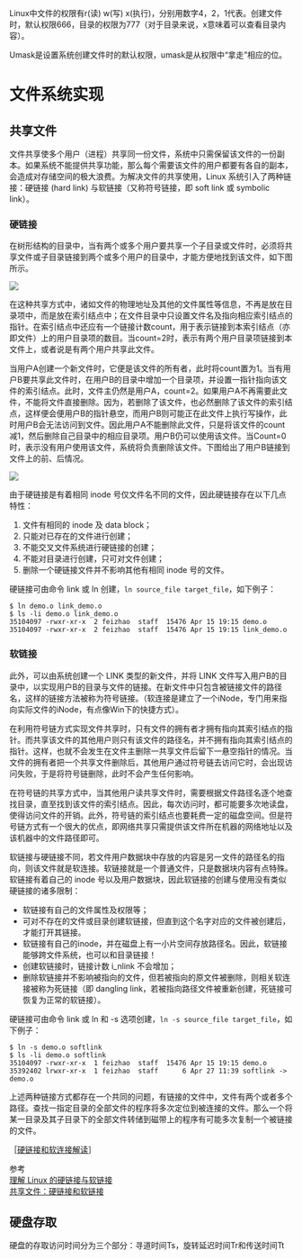 Linux中文件的权限有r(读) w(写) x(执行)，分别用数字4，2，1代表。创建文件时，默认权限666，目录的权限为777（对于目录来说，x意味着可以查看目录内容）。

Umask是设置系统创建文件时的默认权限，umask是从权限中“拿走”相应的位。

# 文件系统实现

## 共享文件

文件共享使多个用户（进程）共享同一份文件，系统中只需保留该文件的一份副本。如果系统不能提供共享功能，那么每个需要该文件的用户都要有各自的副本，会造成对存储空间的极大浪费。为解决文件的共享使用，Linux 系统引入了两种链接：硬链接 (hard link) 与软链接（又称符号链接，即 soft link 或 symbolic link）。

### 硬链接

在树形结构的目录中，当有两个或多个用户要共享一个子目录或文件时，必须将共享文件或子目录链接到两个或多个用户的目录中，才能方便地找到该文件，如下图所示。

![][1]

在这种共享方式中，诸如文件的物理地址及其他的文件属性等信息，不再是放在目录项中，而是放在索引结点中；在文件目录中只设置文件名及指向相应索引结点的指针。在索引结点中还应有一个链接计数count，用于表示链接到本索引结点（亦即文件）上的用户目录项的数目。当count=2时，表示有两个用户目录项链接到本文件上，或者说是有两个用户共享此文件。

当用户A创建一个新文件时，它便是该文件的所有者，此时将count置为1。当有用户B要共享此文件时，在用户B的目录中增加一个目录项，并设置一指针指向该文件的索引结点。此时，文件主仍然是用户A，count=2。如果用户A不再需要此文件，不能将文件直接删除。因为，若删除了该文件，也必然删除了该文件的索引结点，这样便会便用户B的指针悬空，而用户B则可能正在此文件上执行写操作，此时用户B会无法访问到文件。因此用户A不能删除此文件，只是将该文件的count减1，然后删除自己目录中的相应目录项。用户B仍可以使用该文件。当Count=0时，表示没有用户使用该文件，系统将负责删除该文件。下图给出了用户B链接到文件上的前、后情况。

![][2]

由于硬链接是有着相同 inode 号仅文件名不同的文件，因此硬链接存在以下几点特性：

1. 文件有相同的 inode 及 data block；
2. 只能对已存在的文件进行创建；
3. 不能交叉文件系统进行硬链接的创建；
4. 不能对目录进行创建，只可对文件创建；
5. 删除一个硬链接文件并不影响其他有相同 inode 号的文件。

硬链接可由命令 link 或 ln 创建，`ln source_file target_file`，如下例子：

    $ ln demo.o link_demo.o
    $ ls -li demo.o link_demo.o
    35104097 -rwxr-xr-x  2 feizhao  staff  15476 Apr 15 19:15 demo.o
    35104097 -rwxr-xr-x  2 feizhao  staff  15476 Apr 15 19:15 link_demo.o

### 软链接

此外，可以由系统创建一个 LINK 类型的新文件，并将 LINK 文件写入用户B的目录中，以实现用户B的目录与文件的链接。在新文件中只包含被链接文件的路径名，这样的链接方法被称为符号链接。（软连接是建立了一个iNode，专门用来指向实际文件的iNode，有点像Win下的快捷方式）。

在利用符号链方式实现文件共享时，只有文件的拥有者才拥有指向其索引结点的指针。而共享该文件的其他用户则只有该文件的路径名，并不拥有指向其索引结点的指针。这样，也就不会发生在文件主删除一共享文件后留下一悬空指针的情况。当文件的拥有者把一个共享文件删除后，其他用户通过符号链去访问它时，会出现访问失败，于是将符号链删除，此时不会产生任何影响。

在符号链的共享方式中，当其他用户读共享文件时，需要根据文件路径名逐个地查找目录，直至找到该文件的索引结点。因此，每次访问时，都可能要多次地读盘，使得访问文件的开销。此外，符号链的索引结点也要耗费一定的磁盘空间。但是符号链方式有一个很大的优点，即网络共享只需提供该文件所在机器的网络地址以及该机器中的文件路径即可。

软链接与硬链接不同，若文件用户数据块中存放的内容是另一文件的路径名的指向，则该文件就是软连接。软链接就是一个普通文件，只是数据块内容有点特殊。软链接有着自己的 inode 号以及用户数据块，因此软链接的创建与使用没有类似硬链接的诸多限制：

* 软链接有自己的文件属性及权限等；
* 可对不存在的文件或目录创建软链接，但直到这个名字对应的文件被创建后，才能打开其链接。
* 软链接有自己的inode，并在磁盘上有一小片空间存放路径名。因此，软链接能够跨文件系统，也可以和目录链接！
* 创建软链接时，链接计数 i_nlink 不会增加；
* 删除软链接并不影响被指向的文件，但若被指向的原文件被删除，则相关软连接被称为死链接（即 dangling link，若被指向路径文件被重新创建，死链接可恢复为正常的软链接）。

硬链接可由命令 link 或 ln 和 -s 选项创建，`ln -s source_file target_file`，如下例子：

    $ ln -s demo.o softlink
    $ ls -li demo.o softlink
    35104097 -rwxr-xr-x  1 feizhao  staff  15476 Apr 15 19:15 demo.o
    35392402 lrwxr-xr-x  1 feizhao  staff      6 Apr 27 11:39 softlink -> demo.o

上述两种链接方式都存在一个共同的问题，有链接的文件中，文件有两个或者多个路径。查找一指定目录的全部文件的程序将多次定位到被连接的文件。那么一个将某一目录及其子目录下的全部文件转储到磁带上的程序有可能多次复制一个被链接的文件。

［[硬链接和软连接解读](http://www.nowcoder.com/questionTerminal/1b695f9055ed4017a9fe578ef8b02c34)］

参考  
[理解 Linux 的硬链接与软链接](https://www.ibm.com/developerworks/cn/linux/l-cn-hardandsymb-links/)  
[共享文件：硬链接和软链接](http://c.biancheng.net/cpp/html/2622.html)  

## 硬盘存取

硬盘的存取访问时间分为三个部分：寻道时间Ts，旋转延迟时间Tr和传送时间Tt



[1]: http://7xrlu9.com1.z0.glb.clouddn.com/Linux_OS_FileSystem_1.jpg
[2]: http://7xrlu9.com1.z0.glb.clouddn.com/Linux_OS_FileSystem_2.jpg

